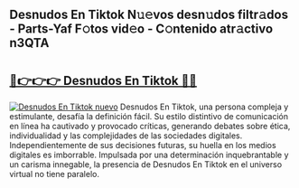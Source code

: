 ## Desnudos En Tiktok N𝚞𝚎vos desn𝚞dos filtr𝚊dos - Parts-Yaf F𝚘tos vid𝚎o - C𝚘ntenido atr𝚊ctivo n3QTA

# <h2><a href="http://mbdl74.tromn.icu/?c=Desnudos+En+Tiktok">🔗👉👉👉 Desnudos En Tiktok 🔗🔗</a></h2>

[![Desnudos En Tiktok nuevo](https://i.imgur.com/pEAQMta.gif)](http://mbdl74.tromn.icu/?c=Desnudos+En+Tiktok)
Desnudos En Tiktok, una persona compleja y estimulante, desafía la definición fácil. Su estilo distintivo de comunicación en línea ha cautivado y provocado críticas, generando debates sobre ética, individualidad y las complejidades de las sociedades digitales. Independientemente de sus decisiones futuras, su huella en los medios digitales es imborrable. Impulsada por una determinación inquebrantable y un carisma innegable, la presencia de Desnudos En Tiktok en el universo virtual no tiene paralelo.
